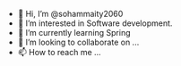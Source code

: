 - 👋 Hi, I’m @sohammaity2060
- 👀 I’m interested in Software development.
- 🌱 I’m currently learning Spring
- 💞️ I’m looking to collaborate on ...
- 📫 How to reach me ...

<!---
sohammaity2060/sohammaity2060 is a ✨ special ✨ repository because its `README.md` (this file) appears on your GitHub profile.
You can click the Preview link to take a look at your changes.
--->
